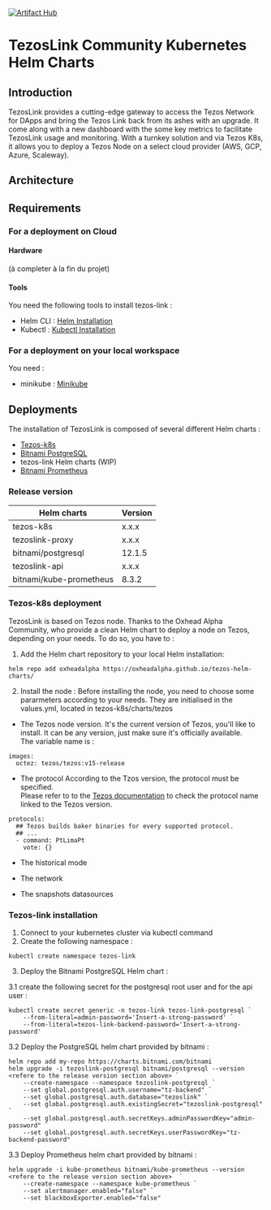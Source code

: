 [![Artifact Hub](https://img.shields.io/endpoint?url=https://artifacthub.io/badge/repository/tezoslink)](https://artifacthub.io/packages/search?repo=tezoslink)

# TezosLink Community Kubernetes Helm Charts

## Introduction
TezosLink provides a cutting-edge gateway to access the Tezos Network for DApps and bring the Tezos Link back
from its ashes with an upgrade. It come along with a new dashboard with the some key metrics to facilitate TezosLink usage and monitoring. With a turnkey solution and via Tezos K8s, it allows you to deploy a Tezos Node on a select cloud provider (AWS, GCP, Azure, Scaleway).

## Architecture


## Requirements

### For a deployment on Cloud

#### Hardware
(à completer à la fin du projet)

#### Tools

You need the following tools to install tezos-link :

- Helm CLI : [Helm Installation](https://helm.sh/docs/intro/install/)
- Kubectl : [Kubectl Installation](https://kubernetes.io/docs/tasks/tools/)

### For a deployment on your local workspace
You need :
- minikube : [Minikube](https://minikube.sigs.k8s.io/docs/)

## Deployments

The installation of TezosLink is composed of several different Helm charts :

- [Tezos-k8s](https://tezos-k8s.xyz/)
- [Bitnami PostgreSQL](https://artifacthub.io/packages/helm/bitnami/postgresql)
- tezos-link Helm charts (WIP)
- [Bitnami Prometheus](https://artifacthub.io/packages/helm/bitnami/kube-prometheus)

### Release version

| Helm charts  | Version  |
|---|---|
|  tezos-k8s | x.x.x  |
|  tezoslink-proxy | x.x.x  |
|  bitnami/postgresql | 12.1.5  |
|  tezoslink-api | x.x.x  |
|  bitnami/kube-prometheus | 8.3.2  |


### Tezos-k8s deployment
TezosLink is based on Tezos node. Thanks to the Oxhead Alpha Community, who provide a clean Helm chart to deploy a node on Tezos, depending on your needs. To do so, you have to : 

1. Add the Helm chart repository to your local Helm installation:

```console
helm repo add oxheadalpha https://oxheadalpha.github.io/tezos-helm-charts/
```

2. Install the node : 
Before installing the node, you need to choose some pararmeters according to your needs. They are initialised in the values.yml, located in tezos-k8s/charts/tezos

* The Tezos node version. 
It's the current version of Tezos, you'll like to install. It can be any version, just make sure it's officially available.  
The variable name is : 
```console
images:
  octez: tezos/tezos:v15-release
```

* The protocol
According to the Tzos version, the protocol must be specified.  
Please refer to to the [Tezos documentation](https://tezos.gitlab.io/protocols/naming.html) to check the protocol name linked to the Tezos version.
```console
protocols:
  ## Tezos builds baker binaries for every supported protocol.
  ## ...
  - command: PtLimaPt
    vote: {}
```


* The historical mode


* The network 


* The snapshots datasources 


### Tezos-link installation

1. Connect to your kubernetes cluster via kubectl command
2. Create the following namespace :

```console
kubectl create namespace tezos-link
```

3. Deploy the Bitnami PostgreSQL Helm chart :

3.1 create the following secret for the postgresql root user and for the api user :

```console
kubectl create secret generic -n tezos-link tezos-link-postgresql `
    --from-literal=admin-password='Insert-a-strong-password' `
    --from-literal=tezos-link-backend-password='Insert-a-strong-password'
```

3.2 Deploy the PostgreSQL helm chart provided by bitnami :

```
helm repo add my-repo https://charts.bitnami.com/bitnami
helm upgrade -i tezoslink-postgresql bitnami/postgresql --version <refere to the release version section above> `
    --create-namespace --namespace tezoslink-postgresql `
    --set global.postgresql.auth.username="tz-backend" `
    --set global.postgresql.auth.database="tezoslink" `
    --set global.postgresql.auth.existingSecret="tezoslink-postgresql" `
    --set global.postgresql.auth.secretKeys.adminPasswordKey="admin-password" `
    --set global.postgresql.auth.secretKeys.userPasswordKey="tz-backend-password"
```

3.3 Deploy Prometheus helm chart provided by bitnami :

```
helm upgrade -i kube-prometheus bitnami/kube-prometheus --version <refere to the release version section above>  `
    --create-namespace --namespace kube-prometheus `
    --set alertmanager.enabled="false" `
    --set blackboxExporter.enabled="false"
```
